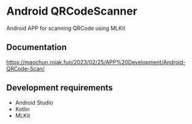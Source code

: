 # Android QRCodeScanner

Android APP for scanning QRCode using MLKit

## Documentation

https://maochun.rojak.fun/2023/02/25/APP%20Development/Android-QRCode-Scan/

## Development requirements

- Android Studio
- Kotlin
- MLKit


